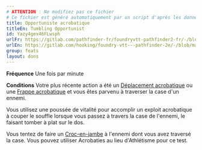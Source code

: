 ```yaml
---
# ATTENTION : Ne modifiez pas ce fichier
# Ce fichier est généré automatiquement par un script d'après les données du module Foundry VTT officiel et de sa traduction
title: Opportuniste acrobatique
titleEn: Tumbling Opportunist
id: Yazy4gex46FLwsph
urlFr: https://gitlab.com/pathfinder-fr/foundryvtt-pathfinder2-fr/-/blob/master/data/feats/Yazy4gex46FLwsph.htm
urlEn: https://gitlab.com/hooking/foundry-vtt---pathfinder-2e/-/blob/master/packs/data/feats.db/tumbling-opportunist.json
group: feats
layout: dons
---
```

**Fréquence** Une fois par minute

**Conditions** Votre plus récente action a été un [Déplacement acrobatique](../actions/déplacement-acrobatique.md) ou une [Frappe acrobatique](frappe-acrobatique.md) et vous êtes parvenu à traverser la case d'un ennemi.

Vous utilisez une poussée de vitalité pour accomplir un exploit acrobatique à couper le souffle lorsque vous passez à travers la case de l'ennemi, le faisant tomber à plat sur le dos.

Vous tentez de faire un [Croc-en-jambe](../actions/croc-en-jambe.md) à l'ennemi dont vous avez traversé la case. Vous pouvez utiliser Acrobaties au lieu d'Athlétisme pour ce test.


